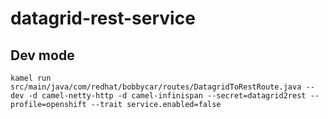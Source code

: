 # datagrid-rest-service

## Dev mode

````shell
kamel run src/main/java/com/redhat/bobbycar/routes/DatagridToRestRoute.java --dev -d camel-netty-http -d camel-infinispan --secret=datagrid2rest --profile=openshift --trait service.enabled=false
````
